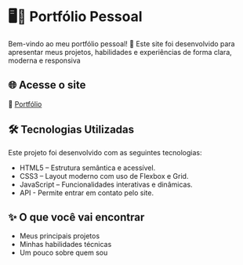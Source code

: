 # 🖥️📄 Portfólio Pessoal

Bem-vindo ao meu portfólio pessoal! 🚀
Este site foi desenvolvido para apresentar meus projetos, habilidades e experiências de forma clara, moderna e responsiva

## 🌐 Acesse o site
🔗 [Portfólio](https://hugoborrego.github.io/Portfolio_Pessoal/) 

## 🛠️ Tecnologias Utilizadas
Este projeto foi desenvolvido com as seguintes tecnologias:
- HTML5 – Estrutura semântica e acessível.
- CSS3 – Layout moderno com uso de Flexbox e Grid.
- JavaScript – Funcionalidades interativas e dinâmicas.
- API - Permite entrar em contato pelo site.

## ✨ O que você vai encontrar
- Meus principais projetos
- Minhas habilidades técnicas
- Um pouco sobre quem sou
